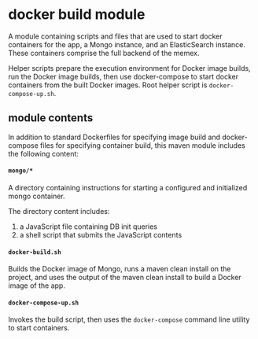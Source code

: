 # docker build module

A module containing scripts and files that are used to start docker containers for the app, a Mongo instance, and an ElasticSearch instance. These containers comprise the full backend of the memex.

Helper scripts prepare the execution environment for Docker image builds, run the Docker image builds, then use docker-compose to start docker containers from the built Docker images. Root helper script is `docker-compose-up.sh`.

## module contents

In addition to standard Dockerfiles for specifying image build and docker-compose files for specifying container build, this maven module includes the following content:

#### `mongo/*`

A directory containing instructions for starting a configured and initialized mongo container.

The directory content includes:
1) a JavaScript file containing DB init queries
1) a shell script that submits the JavaScript contents

#### `docker-build.sh`

Builds the Docker image of Mongo, runs a maven clean install on the project, and uses the output of the maven clean install to build a Docker image of the app.

#### `docker-compose-up.sh`

Invokes the build script, then uses the `docker-compose` command line utility to start containers.
